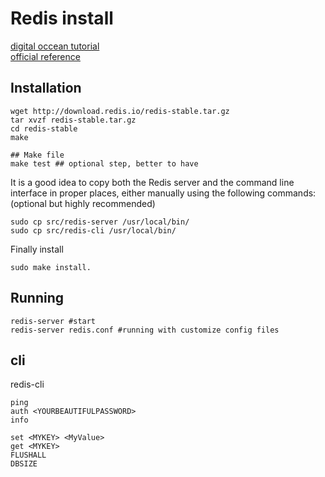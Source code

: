 # Redis install

[digital occean tutorial](https://www.digitalocean.com/community/tutorials/how-to-install-and-use-redis)  
[official reference](https://redis.io/topics/quickstart)

## Installation

```hash
wget http://download.redis.io/redis-stable.tar.gz
tar xvzf redis-stable.tar.gz
cd redis-stable
make

## Make file
make test ## optional step, better to have

```

It is a good idea to copy both the Redis server and the command line interface in proper places, either manually using the following commands:(optional but highly recommended)

```hash
sudo cp src/redis-server /usr/local/bin/
sudo cp src/redis-cli /usr/local/bin/
```

Finally install

```hash
sudo make install.
```

## Running

```hash
redis-server #start
redis-server redis.conf #running with customize config files
```

## cli

redis-cli

```hash
ping
auth <YOURBEAUTIFULPASSWORD>
info

set <MYKEY> <MyValue>
get <MYKEY>
FLUSHALL
DBSIZE
```

